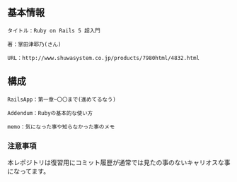 ## 基本情報
```
タイトル：Ruby on Rails 5 超入門

著：掌田津耶乃(さん)

URL：http://www.shuwasystem.co.jp/products/7980html/4832.html
```

## 構成
```
RailsApp：第一章~〇〇まで(進めてるなう)

Addendum：Rubyの基本的な使い方

memo：気になった事や知らなかった事のメモ
```

### 注意事項

本レポジトリは復習用にコミット履歴が通常では見たの事のないキャリオスな事になってます。
